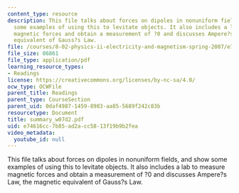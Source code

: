 ```yaml
---
content_type: resource
description: This file talks about forces on dipoles in nonuniform fields, and show
  some examples of using this to levitate objects. It also includes a lab to measure
  magnetic forces and obtain a measurement of ?0 and discusses Ampere?s Law, the magnetic
  equivalent of Gauss?s Law.
file: /courses/8-02-physics-ii-electricity-and-magnetism-spring-2007/e74616cc7b85ad2acc5813f19b9b2fea_summary_w07d2.pdf
file_size: 86861
file_type: application/pdf
learning_resource_types:
- Readings
license: https://creativecommons.org/licenses/by-nc-sa/4.0/
ocw_type: OCWFile
parent_title: Readings
parent_type: CourseSection
parent_uid: 0daf4987-1459-8983-aa85-5689f242c83b
resourcetype: Document
title: summary_w07d2.pdf
uid: e74616cc-7b85-ad2a-cc58-13f19b9b2fea
video_metadata:
  youtube_id: null
---
```

This file talks about forces on dipoles in nonuniform fields, and show some examples of using this to levitate objects. It also includes a lab to measure magnetic forces and obtain a measurement of ?0 and discusses Ampere?s Law, the magnetic equivalent of Gauss?s Law.